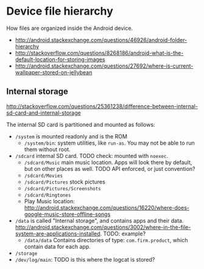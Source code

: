 # Device file hierarchy

How files are organized inside the Android device.

- <http://android.stackexchange.com/questions/46926/android-folder-hierarchy>
- <http://stackoverflow.com/questions/8268186/android-what-is-the-default-location-for-storing-images>
- <http://android.stackexchange.com/questions/27692/where-is-current-wallpaper-stored-on-jellybean>

## Internal storage

<http://stackoverflow.com/questions/25361238/difference-between-internal-sd-card-and-internal-storage>

The internal SD card is partitioned and mounted as follows:

-   `/system` is mounted readonly and is the ROM
    - `/system/bin`: system utilities, like `run-as`. You may not be able to run them without root.
-   `/sdcard` internal SD card. TODO check: mounted with `noexec`.
    - `/sdcard/Music` main music location. Apps will look there by default, but on other places as well. TODO API enforced, or just convention?
    - `/sdcard/Movies`
    - `/sdcard/Pictures` stock pictures
    - `/sdcard/Pictures/Screenshots`
    - `/sdcard/Ringtones`
    - Play Music location: <http://android.stackexchange.com/questions/16220/where-does-google-music-store-offline-songs>
-   `/data` is called "Internal storage", and contains apps and their data. <http://android.stackexchange.com/questions/3002/where-in-the-file-system-are-applications-installed>. TODO: example?
    - `/data/data` Contains directories of type: `com.firm.product`, which contain data for each app.
-   `/storage`
-   `/dev/log/main`: TODO is this where the logcat is stored?
